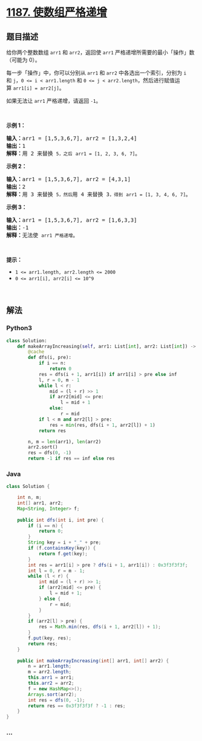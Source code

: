 # [1187. 使数组严格递增](https://leetcode-cn.com/problems/make-array-strictly-increasing)



## 题目描述

<!-- 这里写题目描述 -->

<p>给你两个整数数组&nbsp;<code>arr1</code> 和 <code>arr2</code>，返回使&nbsp;<code>arr1</code>&nbsp;严格递增所需要的最小「操作」数（可能为 0）。</p>

<p>每一步「操作」中，你可以分别从 <code>arr1</code> 和 <code>arr2</code> 中各选出一个索引，分别为&nbsp;<code>i</code> 和&nbsp;<code>j</code>，<code>0 &lt;=&nbsp;i &lt; arr1.length</code>&nbsp;和&nbsp;<code>0 &lt;= j &lt; arr2.length</code>，然后进行赋值运算&nbsp;<code>arr1[i] = arr2[j]</code>。</p>

<p>如果无法让&nbsp;<code>arr1</code>&nbsp;严格递增，请返回&nbsp;<code>-1</code>。</p>

<p>&nbsp;</p>

<p><strong>示例 1：</strong></p>

<pre><strong>输入：</strong>arr1 = [1,5,3,6,7], arr2 = [1,3,2,4]
<strong>输出：</strong>1
<strong>解释：</strong>用 2 来替换 <code>5，之后</code> <code>arr1 = [1, 2, 3, 6, 7]</code>。
</pre>

<p><strong>示例 2：</strong></p>

<pre><strong>输入：</strong>arr1 = [1,5,3,6,7], arr2 = [4,3,1]
<strong>输出：</strong>2
<strong>解释：</strong>用 3 来替换 <code>5，然后</code>用 4 来替换 3<code>，得到</code> <code>arr1 = [1, 3, 4, 6, 7]</code>。
</pre>

<p><strong>示例&nbsp;3：</strong></p>

<pre><strong>输入：</strong>arr1 = [1,5,3,6,7], arr2 = [1,6,3,3]
<strong>输出：</strong>-1
<strong>解释：</strong>无法使 <code>arr1 严格递增</code>。</pre>

<p>&nbsp;</p>

<p><strong>提示：</strong></p>

<ul>
	<li><code>1 &lt;= arr1.length, arr2.length &lt;= 2000</code></li>
	<li><code>0 &lt;= arr1[i], arr2[i] &lt;= 10^9</code></li>
</ul>

<p>&nbsp;</p>


## 解法

<!-- 这里可写通用的实现逻辑 -->

<!-- tabs:start -->

### **Python3**

<!-- 这里可写当前语言的特殊实现逻辑 -->

```python
class Solution:
    def makeArrayIncreasing(self, arr1: List[int], arr2: List[int]) -> int:
        @cache
        def dfs(i, pre):
            if i == n:
                return 0
            res = dfs(i + 1, arr1[i]) if arr1[i] > pre else inf
            l, r = 0, m - 1
            while l < r:
                mid = (l + r) >> 1
                if arr2[mid] <= pre:
                    l = mid + 1
                else:
                    r = mid
            if l < m and arr2[l] > pre:
                res = min(res, dfs(i + 1, arr2[l]) + 1)
            return res

        n, m = len(arr1), len(arr2)
        arr2.sort()
        res = dfs(0, -1)
        return -1 if res == inf else res
```

### **Java**

<!-- 这里可写当前语言的特殊实现逻辑 -->

```java
class Solution {

    int n, m;
    int[] arr1, arr2;
    Map<String, Integer> f;
    
    public int dfs(int i, int pre) {
        if (i == n) {
            return 0;
        }
        String key = i + "_" + pre;
        if (f.containsKey(key)) {
            return f.get(key);
        }
        int res = arr1[i] > pre ? dfs(i + 1, arr1[i]) : 0x3f3f3f3f;
        int l = 0, r = m - 1;
        while (l < r) {
            int mid = (l + r) >> 1;
            if (arr2[mid] <= pre) {
                l = mid + 1;
            } else {
                r = mid;
            }
        }
        if (arr2[l] > pre) {
            res = Math.min(res, dfs(i + 1, arr2[l]) + 1);
        }
        f.put(key, res);
        return res;
    }
    
    public int makeArrayIncreasing(int[] arr1, int[] arr2) {
        n = arr1.length;
        m = arr2.length;
        this.arr1 = arr1;
        this.arr2 = arr2;
        f = new HashMap<>();
        Arrays.sort(arr2);
        int res = dfs(0, -1);
        return res == 0x3f3f3f3f ? -1 : res;
    }
}
```

### **...**

```

```

<!-- tabs:end -->
